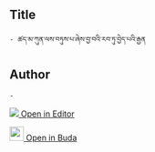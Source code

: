 ## Title
	- ཚད་མ་ཀུན་ལས་བཏུས་པ་ཞེས་བྱ་བའི་རབ་ཏུ་བྱེད་པའི་རྒྱན

## Author
	- 



[<img src="https://img.icons8.com/color/25/000000/edit-property.png"> Open in Editor](http://editor.openpecha.org/P003285)

[<img width="25" src="https://library.bdrc.io/icons/BUDA-small.svg"> Open in Buda](https://library.bdrc.io/show/bdr:IE0OPP003285)
